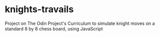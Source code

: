 # knights-travails
Project on The Odin Project's Curriculum to simulate knight moves on a standard 8 by 8 chess board, using JavaScript
